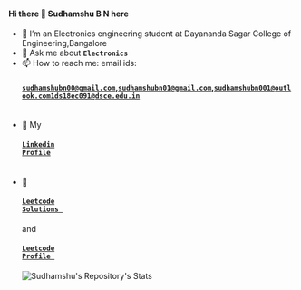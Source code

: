 #### Hi there 👋 Sudhamshu B N here
- 🌱 I’m an Electronics engineering student at Dayananda Sagar College of Engineering,Bangalore
- 💬 Ask me about <code><b>Electronics</b></code>
- 📫 How to reach me: email ids:<h4><code>sudhamshubn00@gmail.com</code>,<code>sudhamshubn01@gmail.com</code>,<code>sudhamshubn001@outlook.com</code><code>1ds18ec091@dsce.edu.in</code></h4><br>
- 🔭 My <h4><a href=https://www.linkedin.com/in/sudhamshu-b-n-760bb7171/><code>Linkedin Profile</code></a></h4><br>
- 🔭  <h4><a href=https://github.com/sudhamshu091/Python-Solutions-for-LeetCode><code>Leetcode Solutions </code></a></h4> and <h4><a href=https://www.leetcode.com/Sudhamshu091/><code>Leetcode Profile </code></a></h4>
![Sudhamshu's Repository's Stats](https://github-readme-stats.vercel.app/api?username=Sudhamshu091&show_icons=true)<br>
